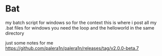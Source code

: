 # Bat
my batch script for windows 
so for the context this is where i post all my .bat files for windows 
you need the loop and the helloworld in the same directory 










just some notes for me
https://github.com/palera1n/palera1n/releases/tag/v2.0.0-beta.7